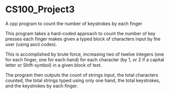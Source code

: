 # CS100_Project3
A cpp program to count the number of keystrokes by each finger

This program takes a hard-coded approach to count the number of key presses each finger makes given a typed block
 of characters input by the user (using ascii codes).
 
This is accomplished by brute force, increasing two of twelve integers (one for each finger, one for each hand) for each character
(by 1, or 2 if a capital letter or Shift-symbol) in a given block of text.

The program then outputs the count of strings input, the total characters counted, the total strings typed using only one hand,
 the total keystrokes, and the keystrokes by each finger.
